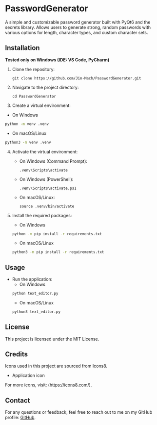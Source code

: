 # PasswordGenerator

A simple and customizable password generator built with PyQt6 and the secrets library.
Allows users to generate strong, random passwords with various options for length, character types, and custom character sets.

## Installation
**Tested only on Windows (IDE: VS Code, PyCharm)**
1. Clone the repository:
    ```
    git clone https://github.com/Jin-Mach/PasswordGenerator.git
    ```

2. Navigate to the project directory:
    ```
    cd PasswordGenerator
    ```

3. Create a virtual environment:
  - On Windows
  ```bash
  python -m venv .venv
  ```
  - On macOS/Linux
  ```bash
  python3 -m venv .venv
  ```

4. Activate the virtual environment:
   - On Windows (Command Prompt):
     ```
     .venv\Scripts\activate
     ```
   - On Windows (PowerShell):
     ```
     .venv\Scripts\activate.ps1
     ```
   - On macOS/Linux:
     ```
     source .venv/bin/activate
     ```

5. Install the required packages:
   - On Windows
   ```bash
   python -m pip install -r requirements.txt
   ```
   - On macOS/Linux
   ```bash
   python3 -m pip install -r requirements.txt
   ```

## Usage
- Run the application:
  - On Windows
  ```bash
  python text_editor.py
  ```
  - On macOS/Linux
  ```bash
  python3 text_editor.py
  ```

## License
This project is licensed under the MIT License.

## Credits
Icons used in this project are sourced from Icons8.

- Application icon

For more icons, visit: (https://icons8.com/).

## Contact
For any questions or feedback, feel free to reach out to me on my GitHub profile: [GitHub](https://github.com/Jin-Mach).
